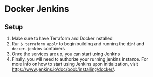 # Docker Jenkins 

## Setup

1. Make sure to have Terraform and Docker installed
2. Run `$ terraform apply` to begin building and running the `dind` and `docker-jenkins` containers
3. Once the services are up, you can start using Jenkins
4. Finally, you will need to authorize your running jenkins instance. For more info on how to start using Jenkins upon initialization, visit https://www.jenkins.io/doc/book/installing/docker/. 